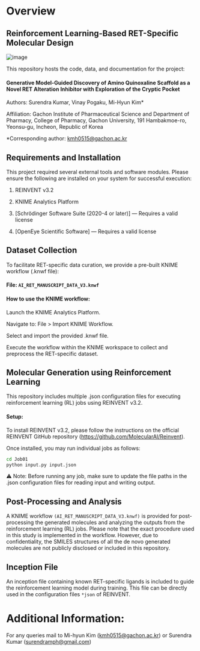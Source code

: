 # Overview

## Reinforcement Learning-Based RET-Specific Molecular Design

![image](https://github.com/user-attachments/assets/48ed5da2-9fe8-4f77-8bc5-65de487f53d3)

This repository hosts the code, data, and documentation for the project:

#### Generative Model-Guided Discovery of Amino Quinoxaline Scaffold as a Novel RET Alteration Inhibitor with Exploration of the Cryptic Pocket

Authors:
Surendra Kumar, Vinay Pogaku, Mi-Hyun Kim*

Affiliation:
Gachon Institute of Pharmaceutical Science and Department of Pharmacy, College of Pharmacy, Gachon University, 191 Hambakmoe-ro, Yeonsu-gu, Incheon, Republic of Korea

*Corresponding author: kmh0515@gachon.ac.kr

## Requirements and Installation
This project required several external tools and software modules. Please ensure the following are installed on your system for successful execution:

1. REINVENT v3.2

2. KNIME Analytics Platform

3. [Schrödinger Software Suite (2020-4 or later)] — Requires a valid license

4. [OpenEye Scientific Software] — Requires a valid license

## Dataset Collection
To facilitate RET-specific data curation, we provide a pre-built KNIME workflow (.knwf file):

#### File: `AI_RET_MANUSCRIPT_DATA_V3.knwf`

#### How to use the KNIME workflow:
Launch the KNIME Analytics Platform.

Navigate to: File > Import KNIME Workflow.

Select and import the provided .knwf file.

Execute the workflow within the KNIME workspace to collect and preprocess the RET-specific dataset.

## Molecular Generation using Reinforcement Learning
This repository includes multiple .json configuration files for executing reinforcement learning (RL) jobs using REINVENT v3.2.

#### Setup:
To install REINVENT v3.2, please follow the instructions on the official REINVENT GitHub repository (https://github.com/MolecularAI/Reinvent).

Once installed, you may run individual jobs as follows:

```bash
cd Job01
python input.py input.json
```
⚠️ Note: Before running any job, make sure to update the file paths in the .json configuration files for reading input and writing output.

## Post-Processing and Analysis
A KNIME workflow `(AI_RET_MANUSCRIPT_DATA_V3.knwf)` is provided for post-processing the generated molecules and analyzing the outputs from the reinforcement learning (RL) jobs. Please note that the exact procedure used in this study is implemented in the workflow. However, due to confidentiality, the SMILES structures of all the de novo generated molecules are not publicly disclosed or included in this repository.

## Inception File
An inception file containing known RET-specific ligands is included to guide the reinforcement learning model during training. This file can be directly used in the configuration files `*json` of REINVENT.

# Additional Information:
For any queries mail to Mi-hyun Kim (kmh0515@gachon.ac.kr) or Surendra Kumar (surendramph@gmail.com)






